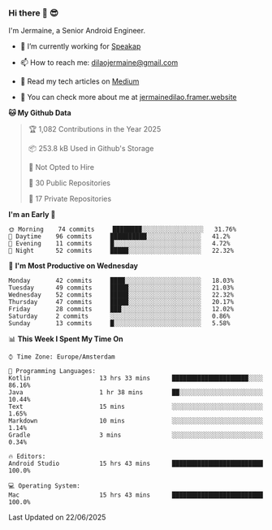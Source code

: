 ### Hi there 👋 😎
I'm Jermaine, a Senior Android Engineer.

- 🔭 I’m currently working for [Speakap](https://www.speakap.com/)

- 📫 How to reach me: dilaojermaine@gmail.com

- 📖 Read my tech articles on [Medium](https://jermainedilao.medium.com/)

- 👀 You can check more about me at [jermainedilao.framer.website](https://jermainedilao.framer.website)

<!--
**jermainedilao/jermainedilao** is a ✨ _special_ ✨ repository because its `README.md` (this file) appears on your GitHub profile.

Here are some ideas to get you started:

- 🔭 I’m currently working on ...
- 🌱 I’m currently learning ...
- 👯 I’m looking to collaborate on ...
- 🤔 I’m looking for help with ...
- 💬 Ask me about ...
- 📫 How to reach me: ...
- 😄 Pronouns: ...
- ⚡ Fun fact: ...
-->

<!--START_SECTION:waka-->
**🐱 My Github Data** 

> 🏆 1,082 Contributions in the Year 2025
 > 
> 📦 253.8 kB Used in Github's Storage 
 > 
> 🚫 Not Opted to Hire
 > 
> 📜 30 Public Repositories 
 > 
> 🔑 17 Private Repositories  
 > 
**I'm an Early 🐤** 

```text
🌞 Morning    74 commits     ████████░░░░░░░░░░░░░░░░░   31.76% 
🌆 Daytime    96 commits     ██████████░░░░░░░░░░░░░░░   41.2% 
🌃 Evening    11 commits     █░░░░░░░░░░░░░░░░░░░░░░░░   4.72% 
🌙 Night      52 commits     █████░░░░░░░░░░░░░░░░░░░░   22.32%

```
📅 **I'm Most Productive on Wednesday** 

```text
Monday       42 commits     ████░░░░░░░░░░░░░░░░░░░░░   18.03% 
Tuesday      49 commits     █████░░░░░░░░░░░░░░░░░░░░   21.03% 
Wednesday    52 commits     █████░░░░░░░░░░░░░░░░░░░░   22.32% 
Thursday     47 commits     █████░░░░░░░░░░░░░░░░░░░░   20.17% 
Friday       28 commits     ███░░░░░░░░░░░░░░░░░░░░░░   12.02% 
Saturday     2 commits      ░░░░░░░░░░░░░░░░░░░░░░░░░   0.86% 
Sunday       13 commits     █░░░░░░░░░░░░░░░░░░░░░░░░   5.58%

```


📊 **This Week I Spent My Time On** 

```text
⌚︎ Time Zone: Europe/Amsterdam

💬 Programming Languages: 
Kotlin                   13 hrs 33 mins      █████████████████████░░░░   86.16% 
Java                     1 hr 38 mins        ██░░░░░░░░░░░░░░░░░░░░░░░   10.44% 
Text                     15 mins             ░░░░░░░░░░░░░░░░░░░░░░░░░   1.65% 
Markdown                 10 mins             ░░░░░░░░░░░░░░░░░░░░░░░░░   1.14% 
Gradle                   3 mins              ░░░░░░░░░░░░░░░░░░░░░░░░░   0.34%

🔥 Editors: 
Android Studio           15 hrs 43 mins      █████████████████████████   100.0%

💻 Operating System: 
Mac                      15 hrs 43 mins      █████████████████████████   100.0%

```


 Last Updated on 22/06/2025
<!--END_SECTION:waka-->
